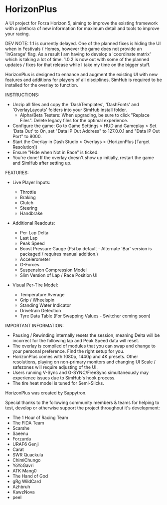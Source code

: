 # HorizonPlus
A UI project for Forza Horizon 5, aiming to improve the existing framework with a plethora of new information for maximum detail and tools to improve your racing.

DEV NOTE: 1.1 is currently delayed. One of the planned fixes is hiding the UI when in Festivals / Homes, however the game does not provide an 'inGarage' flag. As a result I am having to develop a 'coordinate matrix' which is taking a lot of time.
1.0.2 is now out with some of the planned updates / fixes for that release while I take my time on the bigger stuff.

HorizonPlus is designed to enhance and augment the existing UI with new features and additions for players of all disciplines.
SimHub is required to be installed for the overlay to function.

INSTRUCTIONS:
- Unzip all files and copy the 'DashTemplates', 'DashFonts' and 'OverlayLayouts' folders into your SimHub install folder.
  - Alpha/Beta Testers: When upgrading, be sure to click "Replace Files". Delete legacy files for the optimal experience.
- Configure the game: Go to Game Settings > HUD and Gameplay > Set 'Data Out' to On, set "Data IP Out Address" to 127.0.0.1 and "Data IP Out Port" to 8000.
- Start the Overlay in Dash Studio > Overlays > (HorizonPlus [Target Resolution])
- Ensure "Hide when Not in Race" is ticked.
- You're done! If the overlay doesn't show up initially, restart the game and SimHub after setting up.

FEATURES:
- Live Player Inputs: 
   - Throttle
   - Braking
   - Clutch
   - Steering
   - Handbrake

- Additional Readouts:
   - Per-Lap Delta
   - Last Lap
   - Peak Speed
   - Boost Pressure Gauge (Psi by default - Alternate 'Bar' version is packaged / requires manual addition.)
   - Accelerometer
   - G-Forces
   - Suspension Compression Model
   - Slim Version of Lap / Race Position UI

- Visual Per-Tire Model:
   - Temperature Average
   - Grip / Wheelspin
   - Standing Water Indicator
   - Drivetrain Detection
   - Tyre Data Table (For Swapping Values - Switcher coming soon)

IMPORTANT INFORMATION:
- Pausing / Rewinding internally resets the session, meaning Delta will be incorrect for the following lap and Peak Speed data will reset.
- The overlay is compiled of modules that you can swap and change to your personal preference. Find the right setup for you.
- HorizonPlus comes with 1080p, 1440p and 4K presets. Other resolutions, playing on non-primary monitors and changing UI Scale / safezones will require adjusting of the UI.
- Users running V-Sync and G-SYNC/FreeSync simultaneously may experience issues due to SimHub's hook process.
- The tire heat model is tuned for Semi-Slicks.

HorizonPlus was created by Sappytron.

Special thanks to the following community members & teams for helping to test, develop or otherwise support the project throughout it's development:
- The 1 Hour of Racing Team
- The FIDA Team
- Scarshe
- Saeenu
- Forzurda
- URAF6 Genji
- Carat
- SWR Quackula
- ChimiChungo
- YoYoGavri
- ATK Mang0
- The Hand of God
- gRg WildCard
- Azhbruh
- KawzNova
- peel
